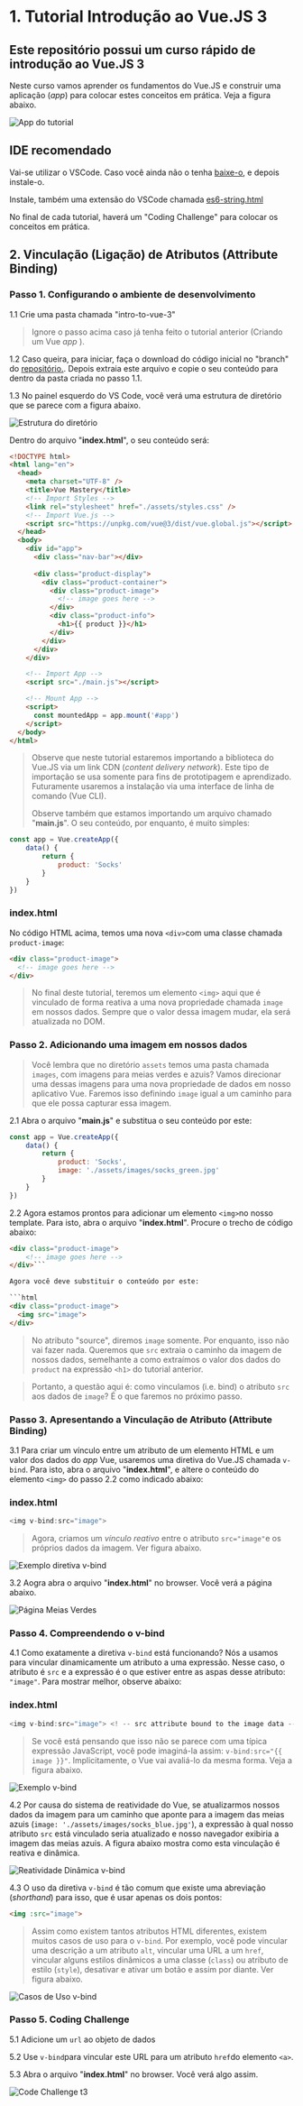 # **1. Tutorial Introdução ao Vue.JS 3**

## **Este repositório possui um curso rápido de introdução ao Vue.JS 3**

Neste curso vamos aprender os fundamentos do Vue.JS e construir uma aplicação (_app_) para colocar estes conceitos em prática. Veja a figura abaixo.

![App do tutorial](../img_readme/imagem_aplicativo_vue.png)

## **IDE recomendado**

Vai-se utilizar o VSCode. Caso você ainda não o tenha [baixe-o](https://code.visualstudio.com/download), e depois instale-o.

Instale, também uma extensão do VSCode chamada [es6-string.html](https://marketplace.visualstudio.com/items?itemName=Tobermory.es6-string-html)

No final de cada tutorial, haverá um "Coding Challenge" para colocar os conceitos em prática.

## **2. Vinculação (Ligação) de Atributos (Attribute Binding)**

### **Passo 1. Configurando o ambiente de desenvolvimento**

1.1 Crie uma pasta chamada "intro-to-vue-3"

>Ignore o passo acima caso já tenha feito o tutorial anterior (Criando um Vue _app_ ).

1.2 Caso queira, para iniciar, faça o download do código inicial no "branch" do [repositório.](https://github.com/csp1po/intro_vue_3/tree/t3-start). Depois extraia este arquivo e copie o seu conteúdo para dentro da pasta criada no passo 1.1.

1.3 No painel esquerdo do VS Code, você verá uma estrutura de diretório que se parece com a figura abaixo.

![Estrutura do diretório](../img_readme/estrutura_diretorio_vue.jpg)

Dentro do arquivo "**index.html**", o seu conteúdo será:

```html
<!DOCTYPE html>
<html lang="en">
  <head>
    <meta charset="UTF-8" />
    <title>Vue Mastery</title>
    <!-- Import Styles -->
    <link rel="stylesheet" href="./assets/styles.css" />
    <!-- Import Vue.js -->
    <script src="https://unpkg.com/vue@3/dist/vue.global.js"></script>
  </head>
  <body>
    <div id="app">
      <div class="nav-bar"></div>
      
      <div class="product-display">
        <div class="product-container">
          <div class="product-image">
            <!-- image goes here -->
          </div>
          <div class="product-info">
            <h1>{{ product }}</h1>
          </div>
        </div>
      </div>
    </div>

    <!-- Import App -->
    <script src="./main.js"></script>

    <!-- Mount App -->
    <script>
      const mountedApp = app.mount('#app')
    </script>
  </body>
</html>

```

> Observe que neste tutorial estaremos importando a biblioteca do Vue.JS via um link CDN (_content delivery network_). Este tipo de importação se usa somente para fins de prototipagem e aprendizado. Futuramente usaremos a instalação via uma interface de linha de comando (Vue CLI).
>
>Observe também que estamos importando um arquivo chamado "**main.js**". O seu conteúdo, por enquanto, é muito simples:

```javascript
const app = Vue.createApp({
    data() {
        return {
            product: 'Socks'
        }
    }
})
```

### index.html

No código HTML acima, temos uma nova ``<div>``com uma classe chamada ``product-image``:

```html
<div class="product-image">
  <!-- image goes here -->
</div>
```

>No final deste tutorial, teremos um elemento ``<img>`` aqui que é vinculado de forma reativa a uma nova propriedade chamada ``image`` em nossos dados. Sempre que o valor dessa imagem mudar, ela será atualizada no DOM.


### **Passo 2. Adicionando uma imagem em nossos dados**

>Você lembra que no diretório ``assets`` temos uma pasta chamada ``images``, com imagens para meias verdes e azuis? Vamos direcionar uma dessas imagens para uma nova propriedade de dados em nosso aplicativo Vue. Faremos isso definindo ``image`` igual a um caminho para que ele possa capturar essa imagem.

2.1 Abra o arquivo "**main.js**" e substitua o seu conteúdo por este:

```javascript
const app = Vue.createApp({
    data() {
        return {
            product: 'Socks',
            image: './assets/images/socks_green.jpg'
        }
    }
})
```

2.2 Agora estamos prontos para adicionar um elemento ``<img>``no nosso template. Para isto, abra o arquivo "**index.html**". Procure o trecho de código abaixo:

```html
<div class="product-image">
    <!-- image goes here -->
</div>```

Agora você deve substituir o conteúdo por este:

```html
<div class="product-image">
  <img src="image">
</div>
```
>No atributo "source", diremos ``image`` somente. Por enquanto, isso não vai fazer nada. Queremos que ``src`` extraia o caminho da imagem de nossos dados, semelhante a como extraímos o valor dos dados do ``product`` na expressão ``<h1>`` do tutorial anterior.


>Portanto, a questão aqui é: como vinculamos (i.e. bind) o atributo ``src`` aos dados de ``image``? É o que faremos no próximo passo.


### **Passo 3. Apresentando a Vinculação de Atributo (Attribute Binding)**

3.1 Para criar um vínculo entre um atributo de um elemento HTML e um valor dos dados do _app_ Vue, usaremos uma diretiva do Vue.JS chamada ``v-bind``. Para isto, abra o arquivo "**index.html**", e altere o conteúdo do elemento ``<img>`` do passo 2.2 como indicado abaixo:

### index.html

```javascript
<img v-bind:src="image">
```
>Agora, criamos um _vínculo reativo_ entre o atributo ``src="image"``e os próprios dados da imagem. Ver figura abaixo.

![Exemplo diretiva v-bind](../img_readme/v-bind_directive_example.png)

3.2 Aogra abra o arquivo "**index.html**" no browser. Você verá a página abaixo.

![Página Meias Verdes](../img_readme/socks_green.jpg)


### **Passo 4. Compreendendo o v-bind**

4.1 Como exatamente a diretiva ``v-bind`` está funcionando? Nós a usamos para vincular dinamicamente um atributo a uma expressão. Nesse caso, o atributo é ``src`` e a expressão é o que estiver entre as aspas desse atributo: ``"image"``. Para mostrar melhor, observe abaixo:

### index.html

```javascript
<img v-bind:src="image"> <! -- src attribute bound to the image data -->
```

>Se você está pensando que isso não se parece com uma típica expressão JavaScript, você pode imaginá-la assim: ``v-bind:src="{{ image }}"``. Implicitamente, o Vue vai avaliá-lo da mesma forma. Veja a figura abaixo.

![Exemplo v-bind](../img_readme/v-bind_example.jpg)


4.2 Por causa do sistema de reatividade do Vue, se atualizarmos nossos dados da imagem para um caminho que aponte para a imagem das meias azuis (``image: './assets/images/socks_blue.jpg'``), a expressão à qual nosso atributo ``src`` está vinculado seria atualizado e nosso navegador exibiria a imagem das meias azuis. A figura abaixo mostra como esta vinculação é reativa e dinâmica.

![Reatividade Dinâmica v-bind](../img_readme/reatividade_dinamica_v-bind_blue.png)


4.3 O uso da diretiva ``v-bind`` é tão comum que existe uma abreviação (_shorthand_) para isso, que é usar apenas os dois pontos:

```html
<img :src="image"> 
```

>Assim como existem tantos atributos HTML diferentes, existem muitos casos de uso para o ``v-bind``. Por exemplo, você pode vincular uma descrição a um atributo ``alt``, vincular uma URL a um ``href``, vincular alguns estilos dinâmicos a uma classe (``class``) ou atributo de estilo (``style``), desativar e ativar um botão e assim por diante. Ver figura abaixo.

![Casos de Uso v-bind](../img_readme/v-bind_use_cases.png)


### **Passo 5. Coding Challenge**

5.1 Adicione um ``url`` ao objeto de dados

5.2 Use ``v-bind``para vincular este URL para um atributo ``href``do elemento ``<a>``.

5.3 Abra o arquivo "**index.html**" no browser. Você verá algo assim.

![Code Challenge t3](../img_readme/code_challenge_t3.png)




